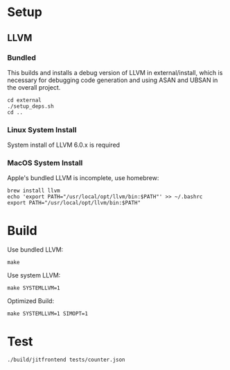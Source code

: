 # Setup
## LLVM
### Bundled
This builds and installs a debug version of LLVM in external/install, which
is necessary for debugging code generation and using ASAN and UBSAN in the
overall project.
```
cd external
./setup_deps.sh
cd ..
```

### Linux System Install
System install of LLVM 6.0.x is required

### MacOS System Install
Apple's bundled LLVM is incomplete, use homebrew:
```
brew install llvm
echo 'export PATH="/usr/local/opt/llvm/bin:$PATH"' >> ~/.bashrc
export PATH="/usr/local/opt/llvm/bin:$PATH"
```

# Build
Use bundled LLVM:
```
make
```

Use system LLVM:
```
make SYSTEMLLVM=1
```

Optimized Build:
```
make SYSTEMLLVM=1 SIMOPT=1
```

# Test
```
./build/jitfrontend tests/counter.json
```
